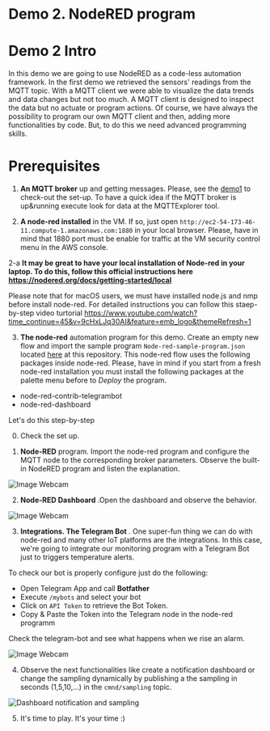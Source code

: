# Demo 2. NodeRED program

# Demo 2 Intro

In this demo we are going to use NodeRED as a code-less automation framework. In the first demo we retrieved the sensors' readings from the MQTT topic. With a MQTT client we were able to visualize the data trends and data changes but not too much. A MQTT client is designed to inspect the data but no actuate or program actions. Of course, we have always the possibility to program our own MQTT client and then, adding more functionalities by code. But, to do this we need advanced programming skills. 

# Prerequisites

1. __An MQTT broker__ up and getting messages. Please, see the [demo1](/Demos/Demo_1_MQTT_and_IoT_Setup) to check-out the set-up. To have a quick idea if the MQTT broker is up&running execute look for data at the MQTTExplorer tool.

2. __A node-red installed__ in the VM. If so, just open ```http://ec2-54-173-46-11.compute-1.amazonaws.com:1880``` in your local browser. Please, have in mind that 1880 port must be enable for traffic at the VM security control menu in the AWS console.

2-a __It may be great to have your local installation of Node-red in your laptop. To do this, follow this official instructions here https://nodered.org/docs/getting-started/local__

Please note that for macOS users, we must have installed node.js and nmp before install node-red. For detailed instructions you can follow this staep-by-step video turtorial https://www.youtube.com/watch?time_continue=45&v=9cHxLJq30AI&feature=emb_logo&themeRefresh=1 

3. __The node-red__ automation program for this demo. Create an empty new flow and import the sample program ```Node-red-sample-program.json``` located [here](Demos/Demo_2_NodeRED_program) at this repository. This node-red flow uses the following packages inside node-red. Please, have in mind if you start from a fresh node-red installation you must install the following packages at the palette menu before to _Deploy_ the program.

- node-red-contrib-telegrambot
- node-red-dashboard


Let's do this step-by-step

0. Check the set up.

 1. __Node-RED__ program. Import the node-red program and configure the MQTT node to the corresponding broker parameters. Observe the built-in NodeRED program and listen the explanation.

 ![Image Webcam](/images/nodered-programm.png)
 
 2. __Node-RED Dashboard__ .Open the dashboard and observe the behavior.

 ![Image Webcam](/images/nodered-dashboard.png)

 3. __Integrations. The Telegram Bot__ . One super-fun thing we can do with node-red and many other IoT platforms are the integrations. In this case, we're going to integrate our monitoring program with a Telegram Bot just to triggers temperature alerts. 

 To check our bot is properly configure just do the following:

 - Open Telegram App and call __Botfather__
 - Execute ```/mybots``` and select your bot
 - Click on ```API Token``` to retrieve the Bot Token.
 - Copy & Paste the Token into the Telegram node in the node-red programm

 Check the telegram-bot and see what happens when we rise an alarm.

 ![Image Webcam](/images/telegrambot.png)

 4. Observe the next functionalities like create a notification dashboard or change the sampling dynamically by publishing a the sampling in seconds (1,5,10,...) in the ```cmnd/sampling``` topic.

 ![Dashboard notification and sampling](/images/notifications_sampling.png)

 5. It's time to play. It's your time :)
